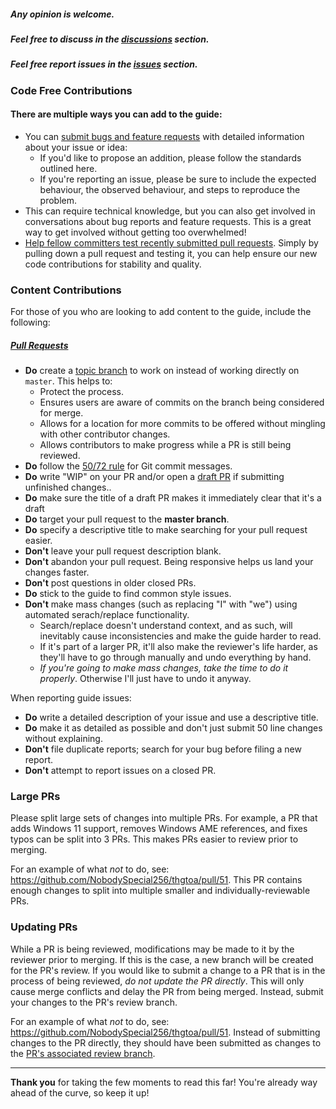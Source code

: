 ##### Any opinion is welcome.
##### Feel free to discuss in the [discussions] section.
##### Feel free report issues in the [issues] section.

### Code Free Contributions

#### There are multiple ways you can add to the guide:

- You can [submit bugs and feature requests](https://github.com/AnonyPla-ng/thgtoa/issues/new) with detailed information about your issue or idea:
  - If you'd like to propose an addition, please follow the standards outlined here.
  - If you're reporting an issue, please be sure to include the expected behaviour, the observed behaviour, and steps to reproduce the problem.
- This can require technical knowledge, but you can also get involved in conversations about bug reports and feature requests. This is a great way to get involved without getting too overwhelmed!
- [Help fellow committers test recently submitted pull requests](https://github.com/AnonyPla-ng/thgtoa/pulls). Simply by pulling down a pull request and testing it, you can help ensure our new code contributions for stability and quality.

### Content Contributions

For those of you who are looking to add content to the guide, include the following:

##### <u>Pull Requests</u>

- **Do** create a [topic branch] to work on instead of working directly on `master`. This helps to:
  - Protect the process.
  - Ensures users are aware of commits on the branch being considered for merge.
  - Allows for a location for more commits to be offered without mingling with other contributor changes.
  - Allows contributors to make progress while a PR is still being reviewed.
- **Do** follow the [50/72 rule] for Git commit messages.
- **Do** write "WIP" on your PR and/or open a [draft PR] if submitting unfinished changes..
- **Do** make sure the title of a draft PR makes it immediately clear that it's a draft
- **Do** target your pull request to the **master branch**.
- **Do** specify a descriptive title to make searching for your pull request easier.
- **Don't** leave your pull request description blank.
- **Don't** abandon your pull request. Being responsive helps us land your changes faster.
- **Don't** post questions in older closed PRs.
- **Do** stick to the guide to find common style issues.
- **Don't** make mass changes (such as replacing "I" with "we") using automated serach/replace functionality.
  - Search/replace doesn't understand context, and as such, will inevitably cause inconsistencies and make the guide harder to read.
  - If it's part of a larger PR, it'll also make the reviewer's life harder, as they'll have to go through manually and undo everything by hand.
  - *If you're going to make mass changes, take the time to do it properly*. Otherwise I'll just have to undo it anyway.

When reporting guide issues:

- **Do** write a detailed description of your issue and use a descriptive title.
- **Do** make it as detailed as possible and don't just submit 50 line changes without explaining.
- **Don't** file duplicate reports; search for your bug before filing a new report.
- **Don't** attempt to report issues on a closed PR.

### Large PRs

Please split large sets of changes into multiple PRs. For example, a PR that adds Windows 11 support, removes Windows AME references, and fixes typos can be split into 3 PRs. This makes PRs easier to review prior to merging.

For an example of what *not* to do, see: <https://github.com/NobodySpecial256/thgtoa/pull/51>. This PR contains enough changes to split into multiple smaller and individually-reviewable PRs.

### Updating PRs

While a PR is being reviewed, modifications may be made to it by the reviewer prior to merging. If this is the case, a new branch will be created for the PR's review. If you would like to submit a change to a PR that is in the process of being reviewed, *do not update the PR directly*. This will only cause merge conflicts and delay the PR from being merged. Instead, submit your changes to the PR's review branch.

For an example of what *not* to do, see: <https://github.com/NobodySpecial256/thgtoa/pull/51>. Instead of submitting changes to the PR directly, they should have been submitted as changes to the [PR's associated review branch](https://github.com/NobodySpecial256/thgtoa/tree/pr/51).

---

**Thank you** for taking the few moments to read this far! You're already way ahead of the
curve, so keep it up!

[discussions]: https://github.com/AnonyPla-ng/thgtoa/discussions
[issues]: https://github.com/AnonyPla-ng/thgtoa/issues
[help fellow users with open issues]: https://github.com/AnonyPla-ng/thgtoa/issues
[topic branch]: http://git-scm.com/book/en/Git-Branching-Branching-Workflows#Topic-Branches
[Qubes#7457]: https://github.com/QubesOS/qubes-issues/issues/7457
[50/72 rule]: http://tbaggery.com/2008/04/19/a-note-about-git-commit-messages.html
[draft pr]: https://help.github.com/en/articles/about-pull-requests#draft-pull-requests
[console output]: https://docs.github.com/en/free-pro-team@latest/github/writing-on-github/creating-and-highlighting-code-blocks#fenced-code-blocks
[verification steps]: https://docs.github.com/en/free-pro-team@latest/github/writing-on-github/basic-writing-and-formatting-syntax#task-lists
[reference associated issues]: https://github.com/blog/1506-closing-issues-via-pull-requests
[help fellow committers test recently submitted pull requests]: https://github.com/AnonyPla-ng/thgtoa/pulls
